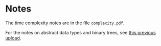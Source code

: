 # Notes

The time complexity notes are in the file `complexity.pdf`.

For the notes on abstract data types and binary trees, see [this previous upload](https://github.com/jedavidson/tutoring/blob/main/23t3/cs2521/wk4/Tutorial%204.pdf).
